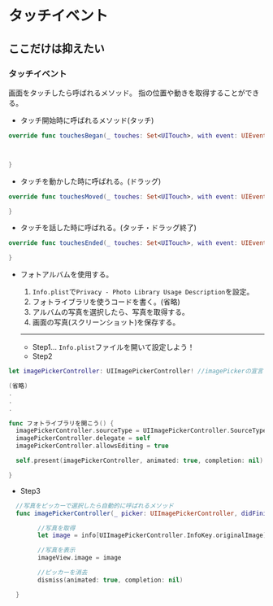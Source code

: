 # タッチイベント
## ここだけは抑えたい
### タッチイベント
画面をタッチしたら呼ばれるメソッド。
指の位置や動きを取得することができる。

- タッチ開始時に呼ばれるメソッド(タッチ)

```swift
override func touchesBegan(_ touches: Set<UITouch>, with event: UIEvent?) {



}
```

- タッチを動かした時に呼ばれる。(ドラッグ)

```swift
override func touchesMoved(_ touches: Set<UITouch>, with event: UIEvent?) {

}
```

- タッチを話した時に呼ばれる。(タッチ・ドラッグ終了)

```swift
override func touchesEnded(_ touches: Set<UITouch>, with event: UIEvent?) {

}
```

- フォトアルバムを使用する。

  1. `Info.plist`で`Privacy - Photo Library Usage Description`を設定。
  2. フォトライブラリを使うコードを書く。(省略)
  3. アルバムの写真を選択したら、写真を取得する。
  4. 画面の写真(スクリーンショット)を保存する。
  ---
  - Step1... `Info.plist`ファイルを開いて設定しよう！
  - Step2

```swift
let imagePickerController: UIImagePickerController! //imagePickerの宣言

(省略)
.
.
.

func フォトライブラリを開こう() {
  imagePickerController.sourceType = UIImagePickerController.SourceType.photoLibrary
  imagePickerController.delegate = self
  imagePickerController.allowsEditing = true

  self.present(imagePickerController, animated: true, completion: nil)

}

```

  - Step3

```swift
  //写真をピッカーで選択したら自動的に呼ばれるメソッド
  func imagePickerController(_ picker: UIImagePickerController, didFinishPickingMediaWithInfo info: [UIImagePickerController.InfoKey : Any]) {

        //写真を取得
        let image = info[UIImagePickerController.InfoKey.originalImage] as! UIImage

        //写真を表示
        imageView.image = image

        //ピッカーを消去
        dismiss(animated: true, completion: nil)

  }
```
